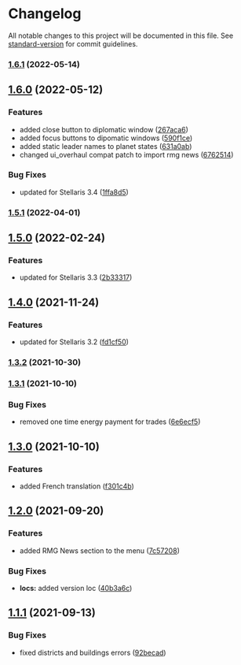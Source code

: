 # Changelog

All notable changes to this project will be documented in this file. See [standard-version](https://github.com/conventional-changelog/standard-version) for commit guidelines.

### [1.6.1](https://github.com/The24thDS/planet_states/compare/v1.6.0...v1.6.1) (2022-05-14)

## [1.6.0](https://github.com/The24thDS/planet_states/compare/v1.5.1...v1.6.0) (2022-05-12)


### Features

* added close button to diplomatic window ([267aca6](https://github.com/The24thDS/planet_states/commit/267aca6027d15320d31cb8b5cb903c7e73fbdc1b))
* added focus buttons to dipomatic windows ([590f1ce](https://github.com/The24thDS/planet_states/commit/590f1ce27255ca4f220647ec2f53f4a3f373c74e))
* added static leader names to planet states ([631a0ab](https://github.com/The24thDS/planet_states/commit/631a0ab85256422d39581a1cc0b639719181754f))
* changed ui_overhaul compat patch to import rmg news ([6762514](https://github.com/The24thDS/planet_states/commit/67625148b2b2ee63ddeac0cd531a96bf4094fe66))


### Bug Fixes

* updated for Stellaris 3.4 ([1ffa8d5](https://github.com/The24thDS/planet_states/commit/1ffa8d55d12fa3a25941f254e291169ff51e8c3a))

### [1.5.1](https://github.com/The24thDS/planet_states/compare/v1.5.0...v1.5.1) (2022-04-01)

## [1.5.0](https://github.com/The24thDS/planet_states/compare/v1.4.0...v1.5.0) (2022-02-24)


### Features

* updated for Stellaris 3.3 ([2b33317](https://github.com/The24thDS/planet_states/commit/2b3331755be8dcf262d49514187cdcfd4a520896))

## [1.4.0](https://github.com/The24thDS/planet_states/compare/v1.3.2...v1.4.0) (2021-11-24)


### Features

* updated for Stellaris 3.2 ([fd1cf50](https://github.com/The24thDS/planet_states/commit/fd1cf507035ea12067d101b5aa0dc4bc88bd9391))

### [1.3.2](https://github.com/The24thDS/planet_states/compare/v1.3.1...v1.3.2) (2021-10-30)

### [1.3.1](https://github.com/The24thDS/planet_states/compare/v1.3.0...v1.3.1) (2021-10-10)


### Bug Fixes

* removed one time energy payment for trades ([6e6ecf5](https://github.com/The24thDS/planet_states/commit/6e6ecf5221d1e04fa6bcd972308ca88b1404473e))

## [1.3.0](https://github.com/The24thDS/planet_states/compare/v1.2.0...v1.3.0) (2021-10-10)


### Features

* added French translation ([f301c4b](https://github.com/The24thDS/planet_states/commit/f301c4b66dc666df63ab8e2b19e7567059b71462))

## [1.2.0](https://github.com/The24thDS/planet_states/compare/v1.1.1...v1.2.0) (2021-09-20)


### Features

* added RMG News section to the menu ([7c57208](https://github.com/The24thDS/planet_states/commit/7c572086166f49b0bb27e98b7a39f91882e452f7))


### Bug Fixes

* **locs:** added version loc ([40b3a6c](https://github.com/The24thDS/planet_states/commit/40b3a6cf5ce77c0105019a756dba595b8e43b3c8))

## [1.1.1](https://github.com/The24thDS/planet_states/compare/v1.0.0...v1.1.1) (2021-09-13)

### Bug Fixes

- fixed districts and buildings errors ([92becad](https://github.com/The24thDS/planet_states/commit/92becad95b766df5cc8449c18a5058e6bb4c6ab0))
